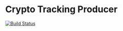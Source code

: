 # Crypto Tracking Producer

[![Build Status](https://travis-ci.org/masfworld/crypto-tracking-producer.svg?branch=develop)](https://api.travis-ci.org/masfworld/crypto-tracking-producer.png)

